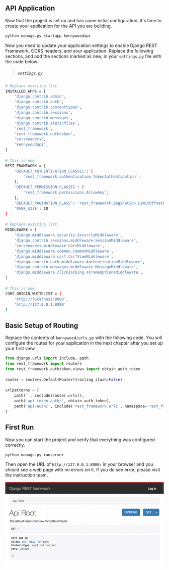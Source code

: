 ## API Application

Now that the project is set up and has some initial configuration, it's time to create your application for the API you are building.

```sh
python manage.py startapp kennywoodapi
```

Now you need to update your application settings to enable Django REST Framework, CORS headers, and your application. Replace the following sections, and add the sections marked as new, in your `settings.py` file with the code below.

> ##### `settings.py`

```sh
# Replace existing list
INSTALLED_APPS = [
    'django.contrib.admin',
    'django.contrib.auth',
    'django.contrib.contenttypes',
    'django.contrib.sessions',
    'django.contrib.messages',
    'django.contrib.staticfiles',
    'rest_framework',
    'rest_framework.authtoken',
    'corsheaders',
    'kennywoodapi',
]

# This is new
REST_FRAMEWORK = {
    'DEFAULT_AUTHENTICATION_CLASSES': (
        'rest_framework.authentication.TokenAuthentication',
    ),
    'DEFAULT_PERMISSION_CLASSES': [
        'rest_framework.permissions.AllowAny',
    ],
    'DEFAULT_PAGINATION_CLASS': 'rest_framework.pagination.LimitOffsetPagination',
    'PAGE_SIZE': 10
}

# Replace existing list
MIDDLEWARE = [
    'django.middleware.security.SecurityMiddleware',
    'django.contrib.sessions.middleware.SessionMiddleware',
    'corsheaders.middleware.CorsMiddleware',
    'django.middleware.common.CommonMiddleware',
    'django.middleware.csrf.CsrfViewMiddleware',
    'django.contrib.auth.middleware.AuthenticationMiddleware',
    'django.contrib.messages.middleware.MessageMiddleware',
    'django.middleware.clickjacking.XFrameOptionsMiddleware',
]

# This is new
CORS_ORIGIN_WHITELIST = (
    'http://localhost:8080',
    'http://127.0.0.1:8080'
)
```

## Basic Setup of Routing

Replace the contents of `kennywood/urls.py` with the following code. You will configure the routes for your application in the next chapter after you set up your first view.

```py
from django.urls import include, path
from rest_framework import routers
from rest_framework.authtoken.views import obtain_auth_token

router = routers.DefaultRouter(trailing_slash=False)

urlpatterns = [
    path('', include(router.urls)),
    path('api-token-auth/', obtain_auth_token),
    path('api-auth/', include('rest_framework.urls', namespace='rest_framework')),
]
```

## First Run

Now you can start the project and verify that everything was configured correctly.

```sh
python manage.py runserver
```

Then open the URL of `http://127.0.0.1:8000/` in your browser and you should see a web page with no errors on it. If you do see error, please visit the instruction team.

![initial view without routes](./images/drf-initial-view.png)
